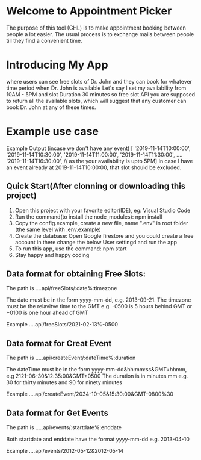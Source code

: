 # Welcome to Appointment Picker
The purpose of this tool (GHL) is to make appointment booking between people a lot easier. The
usual process is to exchange mails between people till they find a convenient time.

# Introducing My App
where users
can see free slots of Dr. John and they can book for whatever time period when Dr. John is
available
Let's say I set my availability from 10AM - 5PM and slot Duration 30 minutes so free slot API
you are supposed to return all the available slots, which will suggest that any customer can
book Dr. John at any of these times.

# Example use case
Example Output (incase we don't have any event)
[
'2019-11-14T10:00:00',
'2019-11-14T10:30:00',
'2019-11-14T11:00:00',
'2019-11-14T11:30:00',
....
'2019-11-14T16:30:00', // as the your availability is upto 5PM]
In case I have an event already at 2019-11-14T10:00:00, that slot should be excluded.


## Quick Start(After clonning or downloading this project)
1. Open this project with your favorite editor(IDE), eg: Visual Studio Code
2. Run the command(to install the node_modules): npm install
3. Copy the config.example, create a new file, name ".env" in root folder (the same level     with .env.example) 
4. Create the database: Open Google firestore and you could create a free account in there change the below User settingd and run the app
6. To run this app, use the command: npm start
7. Stay happy and happy coding

## Data format for obtaining Free Slots:
The path is
....api/freeSlots/:date%:timezone

The date must be in the form yyyy-mm-dd, e.g. 2013-09-21.
The timezone must be the relavitve time to the GMT e.g. -0500 is 5 hours behind GMT or +0100 is one hour ahead of GMT

Example ....api/freeSlots/2021-02-13%-0500

## Data format for Creat Event
The path is
.....api/createEvent/:dateTime%:duration

The dateTime must be in the form yyyy-mm-dd&hh:mm:ss&GMT+hhmm, e.g 2121-06-30&12:35:00&GMT+0500
The duration is in minutes mm e.g. 30 for thirty minutes and 90 for ninety minutes

Example ....api/createEvent/2034-10-05&15:30:00&GMT-0800%30

## Data format for Get Events
The path is
.....api/events/:startdate%:enddate

Both startdate and enddate have the format yyyy-mm-dd e.g. 2013-04-10

Example ....api/events/2012-05-12&2012-05-14

